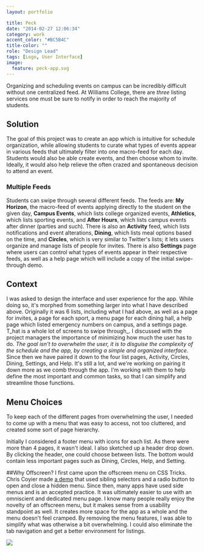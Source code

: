 ```yaml
---
layout: portfolio

title: Peck
date: "2014-02-27 12:06:34"
category: work
accent_color: "#BC5B4C"
title-color: ""
role: "Design Lead"
tags: [Logo, User Interface]
image:
  feature: peck-app.svg
---
```

Organizing and scheduling events on campus can be incredibly difficult without one centralized feed. At Williams College, there are _three_ listing services one must be sure to notify in order to reach the majority of students.
## Solution
The goal of this project was to create an app which is intuitive for schedule organization, while allowing students to curate what types of events appear in various feeds that ultimately filter into one macro-feed for each day. Students would also be able create events, and then choose whom to invite. Ideally, it would also help relieve the often crazed and spontaneous decision to attend an event.

### Multiple Feeds
Students can swipe through several different feeds. The feeds are: __My Horizon__, the macro-feed of events applying directly to the student on the given day, __Campus Events__, which lists college organized events, __Athletics__, which lists sporting events, and __After Hours__, which lists campus events after dinner (parties and such). There is also an __Activity__ feed, which lists notifications and event alterations, __Dining__, which lists meal options based on the time, and __Circles__, which is very similar to Twitter's lists; it lets users organize and manage lists of people for invites. There is also __Settings__ page where users can control what types of events appear in their respective feeds, as well as a help page which will include a copy of the initial swipe-through demo. 

## Context
I was asked to design the interface and user experience for the app. While doing so, it's morphed from something larger into what I have described above. Originally it was 6 lists, including what I had above, as well as a page for invites, a page for each sport, a menu page for each dining hall, a help page which listed emergency numbers on campus, and a settings page. T_hat is a whole lot of screens to swipe through_. I discussed with the project managers the importance of minimizing how much the user has to do. *The goal isn't to overwhelm the user, it is to disguise the complexity of the schedule and the app, by creating a simple and organized interface*. Since then we have paired it down to the four list pages, Activity, Circles, Dining, Settings, and Help. It's still a lot, and we're working on pairing it down more as we comb through the app. I'm working with them to help define the most important and common tasks, so that I can simplify and streamline those functions.

## Menu Choices
To keep each of the different pages from overwhelming the user, I needed to come up with a menu that was easy to access, not too cluttered, and created some sort of page hierarchy. 

Initially I considered a footer menu with icons for each list. As there were more than 4 pages, it wasn't ideal. I also sketched up a header drop down. By clicking the header, one could choose between lists. The bottom would contain less important pages such as Dining, Circles, Help, and Setting.

##Why Offscreen?
I first came upon the offscreen menu on CSS Tricks. Chris Coyier made <a href="http://codepen.io/chriscoyier/pen/umEgv" target="_blank">a demo</a> that used sibling selectors and a radio button to open and close a hidden menu. Since then, many apps have used side menus and is an accepted practice. It was ultimately easier to use with an omniscient and dedicated menu page. I know many people really enjoy the novelty of an offscreen menu, but it makes sense from a usability standpoint as well. It creates more space for the app as a whole and the menu doesn't feel cramped. By removing the menu features, I was able to simplify what was otherwise a bit overwhelming. I could also eliminate the tab navigation and get a better environment for listings. 

<img src="{{ site.url}}{{ site.images_url }}2014/03/peck-menu.png">